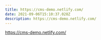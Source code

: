 ```yaml
---
title: https://cms-demo.netlify.com/
date: 2021-09-06T15:10:37.028Z
description: https://cms-demo.netlify.com/
---
```

https://cms-demo.netlify.com/